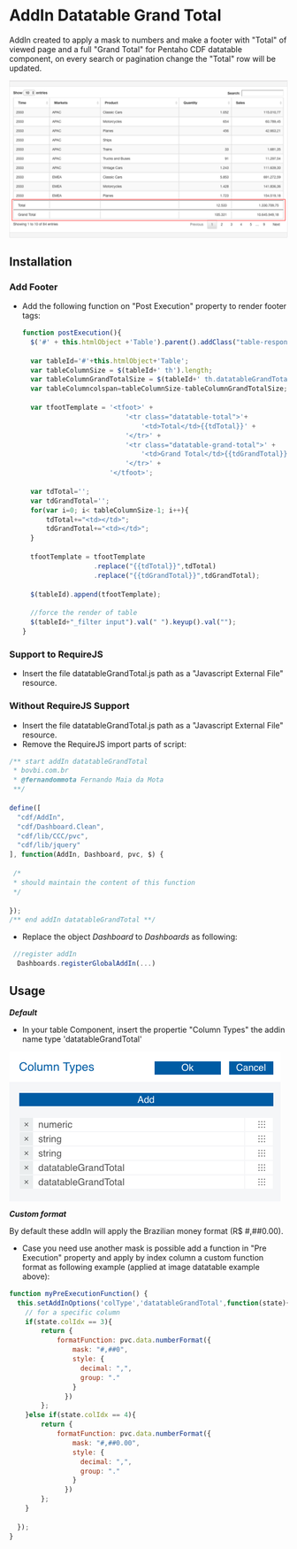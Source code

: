 # AddIn Datatable Grand Total

AddIn created to apply a mask to numbers and make a footer with "Total" of viewed page and a full "Grand Total" for Pentaho CDF datatable component, on every search or pagination change the "Total" row will be updated.

<img src="img/appliedExample.png" alt="Example of addin-datatable-grand-total" title="addIn datatableGrandTotal" align="center" />

## Installation

### Add Footer

- Add the following function on "Post Execution" property to render footer tags:

  ```JavaScript
  function postExecution(){
    $('#' + this.htmlObject +'Table').parent().addClass("table-responsive");

    var tableId='#'+this.htmlObject+'Table';
    var tableColumnSize = $(tableId+' th').length;
    var tableColumnGrandTotalSize = $(tableId+' th.datatableGrandTotal').length;
  	var tableColumncolspan=tableColumnSize-tableColumnGrandTotalSize;

  	var tfootTemplate = '<tfoot>' +
  							'<tr class="datatable-total">'+
  								'<td>Total</td>{{tdTotal}}' +
  							'</tr>' +
  							'<tr class="datatable-grand-total">' +
  								'<td>Grand Total</td>{{tdGrandTotal}}' +
  							'</tr>' +
  						'</tfoot>';

  	var tdTotal='';
  	var tdGrandTotal='';
  	for(var i=0; i< tableColumnSize-1; i++){
  		tdTotal+="<td></td>";
  		tdGrandTotal+="<td></td>";
  	}

  	tfootTemplate = tfootTemplate
  					.replace("{{tdTotal}}",tdTotal)
  					.replace("{{tdGrandTotal}}",tdGrandTotal);

  	$(tableId).append(tfootTemplate);

  	//force the render of table
  	$(tableId+"_filter input").val(" ").keyup().val("");
  }
  ```

### Support to RequireJS

- Insert the file datatableGrandTotal.js path as a "Javascript External File" resource.

### Without RequireJS Support

- Insert the file datatableGrandTotal.js path as a "Javascript External File" resource.
- Remove the RequireJS import parts of script:

```JavaScript
/** start addIn datatableGrandTotal
 * bovbi.com.br
 * @fernandommota Fernando Maia da Mota
 **/

define([
  "cdf/AddIn",
  "cdf/Dashboard.Clean",
  "cdf/lib/CCC/pvc",
  "cdf/lib/jquery"
], function(AddIn, Dashboard, pvc, $) {

 /*
 * should maintain the content of this function
 */

});
/** end addIn datatableGrandTotal **/
```

- Replace the object _Dashboard_ to _Dashboards_ as following:

```JavaScript
 //register addIn
  Dashboards.registerGlobalAddIn(...)
```

## Usage

**_Default_**

- In your table Component, insert the propertie "Column Types" the addin name type 'datatableGrandTotal'

<img src="img/columnTypeExample.png" alt="Example of addin-datatable-grand-total" title="addIn datatableGrandTotal" align="center" />

**_Custom format_**

By default these addIn will apply the Brazilian money format (R$ #,##0.00).

- Case you need use another mask is possible add a function in "Pre Execution" property and apply by index column a custom function format as following example (applied at image datatable example above):

```JavaScript
function myPreExecutionFunction() {
  this.setAddInOptions('colType','datatableGrandTotal',function(state){
    // for a specific column
    if(state.colIdx == 3){
        return {
            formatFunction: pvc.data.numberFormat({
                mask: "#,##0",
                style: {
                  decimal: ",",
                  group: "."
                }
              })
        };
    }else if(state.colIdx == 4){
        return {
            formatFunction: pvc.data.numberFormat({
                mask: "#,##0.00",
                style: {
                  decimal: ",",
                  group: "."
                }
              })
        };
    }

  });
}
```
